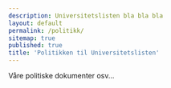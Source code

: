 ```yaml
---
description: Universitetslisten bla bla bla
layout: default
permalink: /politikk/
sitemap: true
published: true
title: 'Politikken til Universitetslisten'
---
```


Våre politiske dokumenter osv...
